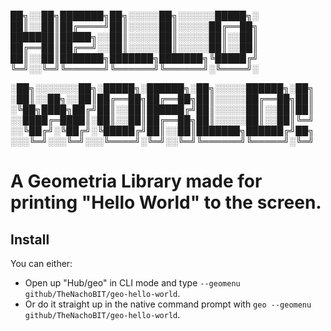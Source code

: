 ██╗░░██╗███████╗██╗░░░░░██╗░░░░░░█████╗░  
██║░░██║██╔════╝██║░░░░░██║░░░░░██╔══██╗  
███████║█████╗░░██║░░░░░██║░░░░░██║░░██║  
██╔══██║██╔══╝░░██║░░░░░██║░░░░░██║░░██║  
██║░░██║███████╗███████╗███████╗╚█████╔╝  
╚═╝░░╚═╝╚══════╝╚══════╝╚══════╝░╚════╝░  

░██╗░░░░░░░██╗░█████╗░██████╗░██╗░░░░░██████╗░██╗
░██║░░██╗░░██║██╔══██╗██╔══██╗██║░░░░░██╔══██╗██║
░╚██╗████╗██╔╝██║░░██║██████╔╝██║░░░░░██║░░██║██║
░░████╔═████║░██║░░██║██╔══██╗██║░░░░░██║░░██║╚═╝
░░╚██╔╝░╚██╔╝░╚█████╔╝██║░░██║███████╗██████╔╝██╗
░░░╚═╝░░░╚═╝░░░╚════╝░╚═╝░░╚═╝╚══════╝╚═════╝░╚═╝

# A Geometria Library made for printing "Hello World" to the screen.

## Install

You can either:
- Open up "Hub/geo" in CLI mode and type `--geomenu github/TheNachoBIT/geo-hello-world`.
- Or do it straight up in the native command prompt with `geo --geomenu github/TheNachoBIT/geo-hello-world`.
